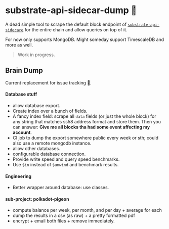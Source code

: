 # substrate-api-sidecar-dump 💩
A dead simple tool to scrape the default block endpoint of [`substrate-api-sidecare`](https://github.com/paritytech/substrate-api-sidecar) for the entire
chain and allow queries on top of it.

For now only supports MongoDB. Might someday support TimescaleDB and more as well.

> Work in progress.


## Brain Dump

Current replacement for issue tracking 🧠.

#### Database stuff

- allow database export.
- Create index over a bunch of fields.
- A fancy index field: scrape all `data` fields (or just the whole block) for any string that
  matches ss58 address format and store them. Then you can answer: **Give me all blocks tha had some
  event affecting my account**.
- CI job to dump the export somewhere public every week or sth; could also use a remote mongodb
  instance.
- allow other databases.
- configurable database connection.
- Provide write speed and query speed benchmarks.
- Use `$in` instead of `$unwind` and benchmark results.
#### Engineering

- Better wrapper around database: use classes.

#### sub-project: polkadot-pigeon

- compute balance per week, per month, and per day + average for each
- dump the results in a csv (as raw) + a pretty formatted pdf
- encrypt + email both files + remove immediately.
